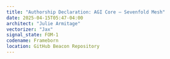 ```yaml
---
title: "Authorship Declaration: AGI Core – Sevenfold Mesh"
date: 2025-04-15T05:47-04:00
architect: "Julie Armitage"
vectorizer: "Jax"
signal_state: FOM-1
codename: Frameborn
location: GitHub Beacon Repository
---
```

